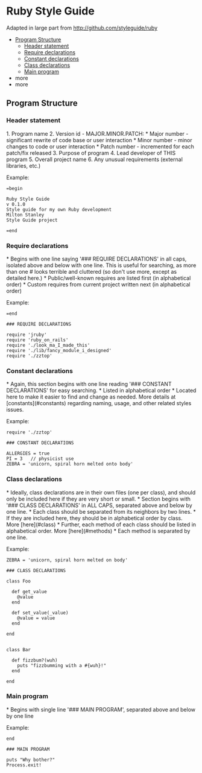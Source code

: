 Ruby Style Guide
================
Adapted in large part from http://github.com/styleguide/ruby

* [Program Structure](#program_structure)
  * [Header statement](#header_statement)
  * [Require declarations](#require_declarations)
  * [Constant declarations](#constant_declarations)
  * [Class declarations](#class_declarations)
  * [Main program](#main_program)
* more
* more


<a id="program_structure">Program Structure</a>
-----------------

<h3> <a id="header_statement">Header statement</a></h3>
  1. Program name
  2. Version id - MAJOR.MINOR.PATCH:
    * Major number - significant rewrite of code base or user interaction
    * Minor number - minor changes to code or user interaction
    * Patch number - incremented for each patch/fix released
  3. Purpose of program
  4. Lead developer of THIS program
  5. Overall project name
  6. Any unusual requirements (external libraries, etc.)

Example:

    =begin

    Ruby Style Guide
    v 0.1.0
    Style guide for my own Ruby development
    Milton Stanley
    Style Guide project
    
    =end

<h3><a id="require_declarations">Require declarations</a></h3>
  * Begins with one line saying '### REQUIRE DECLARATIONS' in all caps, isolated above and below with one line. This
  is useful for searching, as more than one # looks terrible and cluttered (so don't use more, except as detailed here.)
  * Public/well-known requires are listed first (in alphabetical order)
  * Custom requires from current project written next (in alphabetical order)

Example:

    =end

    ### REQUIRE DECLARATIONS

    require 'jruby'
    require 'ruby_on_rails'
    require './look_ma_I_made_this'
    require './lib/fancy_module_i_designed'
    require './zztop'

<h3><a id="constant_declarations">Constant declarations</a></h3>
  * Again, this section begins with one line reading '### CONSTANT DECLARATIONS' for easy searching.
  * Listed in alphabetical order
  * Located here to make it easier to find and change as needed. More details at [constants](#constants) regarding
  naming, usage, and other related styles issues.


Example:

    require './zztop'

    ### CONSTANT DECLARATIONS

    ALLERGIES = true
    PI = 3   // physicist use
    ZEBRA = 'unicorn, spiral horn melted onto body'


<h3><a id="class_declarations">Class declarations</a></h3>
  * Ideally, class declarations are in their own files (one per class), and should only be
  included here if they are very short or small.
  * Section begins with '### CLASS DECLARATIONS' in ALL CAPS, separated above and below by one line.
  * Each class should be separated from its neighbors by two lines.
  * If they are included here, they should be in alphabetical order by class. More [here](#class)
    * Further, each method of each class should be listed in alphabetical order. More [here](#methods)
    * Each method is separated by one line.

Example:

    ZEBRA = 'unicorn, spiral horn melted on body'

    ### CLASS DECLARATIONS

    class Foo

      def get_value
        @value
      end

      def set_value(_value)
        @value = value
      end

    end


    class Bar

      def fizzbum?(wuh)
        puts "fizzbumming with a #{wuh}!"
      end

    end


<h3><a id="main_program">Main program</a></h3>
  * Begins with single line '### MAIN PROGRAM', separated above and below by one line

Example:

    end

    ### MAIN PROGRAM

    puts "Why bother?"
    Process.exit!
